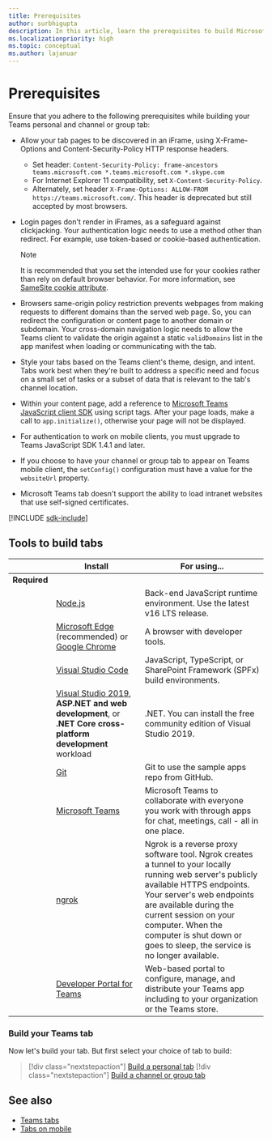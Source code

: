 ```yaml
---
title: Prerequisites
author: surbhigupta
description: In this article, learn the prerequisites to build Microsoft Teams personal, channel, or group tab tab. Know the tools required to build your tab.
ms.localizationpriority: high
ms.topic: conceptual
ms.author: lajanuar
---
```


# Prerequisites

Ensure that you adhere to the following prerequisites while building your Teams personal and channel or group tab:

* Allow your tab pages to be discovered in an iFrame, using X-Frame-Options and Content-Security-Policy HTTP response headers.
  * Set header: `Content-Security-Policy: frame-ancestors teams.microsoft.com *.teams.microsoft.com *.skype.com`
  * For Internet Explorer 11 compatibility, set `X-Content-Security-Policy`.
  * Alternately, set header `X-Frame-Options: ALLOW-FROM https://teams.microsoft.com/`. This header is deprecated but still accepted by most browsers.

* Login pages don't render in iFrames, as a safeguard against clickjacking. Your authentication logic needs to use a method other than redirect. For example, use token-based or cookie-based authentication.

    > [!NOTE]
    > It is recommended that you set the intended use for your cookies rather than rely on default browser behavior. For more information, see [SameSite cookie attribute](../../resources/samesite-cookie-update.md).

* Browsers same-origin policy restriction prevents webpages from making requests to different domains than the served web page. So, you can redirect the configuration or content page to another domain or subdomain. Your cross-domain navigation logic needs to allow the Teams client to validate the origin against a static `validDomains` list in the app manifest when loading or communicating with the tab.

* Style your tabs based on the Teams client's theme, design, and intent. Tabs work best when they're built to address a specific need and focus on a small set of tasks or a subset of data that is relevant to the tab's channel location.

* Within your content page, add a reference to [Microsoft Teams JavaScript client SDK](/javascript/api/overview/msteams-client) using script tags. After your page loads, make a call to `app.initialize()`, otherwise your page will not be displayed.

* For authentication to work on mobile clients, you must upgrade to Teams JavaScript SDK 1.4.1 and later.

* If you choose to have your channel or group tab to appear on Teams mobile client, the `setConfig()` configuration must have a value for the `websiteUrl` property.

* Microsoft Teams tab doesn't support the ability to load intranet websites that use self-signed certificates.

[!INCLUDE [sdk-include](~/includes/sdk-include.md)]

## Tools to build tabs

| &nbsp; | Install | For using... |
| --- | --- | --- |
| **Required** | &nbsp; | &nbsp; |
| &nbsp; | [Node.js](https://nodejs.org/en/download/) | Back-end JavaScript runtime environment. Use the latest v16 LTS release.|
| &nbsp; | [Microsoft Edge](https://www.microsoft.com/edge) (recommended) or [Google Chrome](https://www.google.com/chrome/) | A browser with developer tools. |
| &nbsp; | [Visual Studio Code](https://code.visualstudio.com/download) | JavaScript, TypeScript, or SharePoint Framework (SPFx) build environments. |
| &nbsp; | [Visual Studio 2019](https://visualstudio.com/download), **ASP.NET and web development**, or **.NET Core cross-platform development** workload | .NET. You can install the free community edition of Visual Studio 2019. |
| &nbsp; | [Git](https://git-scm.com/downloads) | Git to use the sample apps repo from GitHub. |
| &nbsp; | [Microsoft Teams](https://www.microsoft.com/en-us/microsoft-teams/download-app) | Microsoft Teams to collaborate with everyone you work with through apps for chat, meetings, call - all in one place. |
| &nbsp; | [ngrok](https://ngrok.com/download) | Ngrok is a reverse proxy software tool. Ngrok creates a tunnel to your locally running web server's publicly available HTTPS endpoints. Your server's web endpoints are available during the current session on your computer. When the computer is shut down or goes to sleep, the service is no longer available. |
| &nbsp; | [Developer Portal for Teams](https://dev.teams.microsoft.com/) | Web-based portal to configure, manage, and distribute your Teams app including to your organization or the Teams store. |

### Build your Teams tab

Now let's build your tab. But first select your choice of tab to build:

> [!div class="nextstepaction"]
> [Build a personal tab](~/tabs/how-to/create-personal-tab.md)
> [!div class="nextstepaction"]
> [Build a channel or group tab](~/tabs/how-to/create-channel-group-tab.md)

## See also

* [Teams tabs](~/tabs/what-are-tabs.md)
* [Tabs on mobile](~/tabs/design/tabs-mobile.md)

